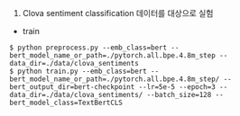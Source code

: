1. Clova sentiment classification 데이터를 대상으로 실험
  - train
  ```
  $ python preprocess.py --emb_class=bert --bert_model_name_or_path=./pytorch.all.bpe.4.8m_step --data_dir=./data/clova_sentiments
  $ python train.py --emb_class=bert --bert_model_name_or_path=./pytorch.all.bpe.4.8m_step/ --bert_output_dir=bert-checkpoint --lr=5e-5 --epoch=3 --data_dir=./data/clova_sentiments/ --batch_size=128 --bert_model_class=TextBertCLS
  ```
